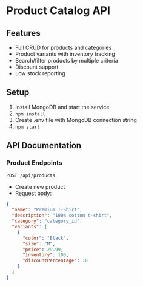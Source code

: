# Product Catalog API

## Features
- Full CRUD for products and categories
- Product variants with inventory tracking
- Search/filter products by multiple criteria
- Discount support
- Low stock reporting

## Setup
1. Install MongoDB and start the service
2. `npm install`
3. Create .env file with MongoDB connection string
4. `npm start`

## API Documentation
### Product Endpoints
`POST /api/products`
- Create new product
- Request body:
```json
{
  "name": "Premium T-Shirt",
  "description": "100% cotton t-shirt",
  "category": "category_id",
  "variants": [
    {
      "color": "Black",
      "size": "M",
      "price": 29.99,
      "inventory": 100,
      "discountPercentage": 10
    }
  ]
}